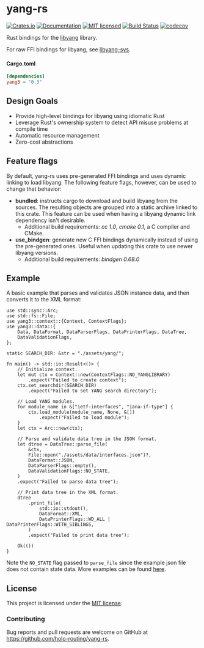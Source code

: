 # yang-rs

[![Crates.io][crates-badge]][crates-url]
[![Documentation][docs-badge]][docs-url]
[![MIT licensed][mit-badge]][mit-url]
[![Build Status][actions-badge]][actions-url]
[![codecov][codecov-badge]][codecov-url]

[crates-badge]: https://img.shields.io/crates/v/yang3.svg
[crates-url]: https://crates.io/crates/yang3
[docs-badge]: https://docs.rs/yang3/badge.svg
[docs-url]: https://docs.rs/yang3
[mit-badge]: https://img.shields.io/badge/license-MIT-blue.svg
[mit-url]: https://github.com/holo-routing/yang-rs/blob/master/LICENSE
[actions-badge]: https://github.com/holo-routing/yang-rs/workflows/CI/badge.svg
[actions-url]: https://github.com/holo-routing/yang-rs/actions?query=workflow%3ACI+branch%3Amaster
[codecov-badge]: https://codecov.io/gh/holo-routing/yang-rs/branch/master/graph/badge.svg?token=1KE3JMHG0H
[codecov-url]: https://codecov.io/gh/holo-routing/yang-rs

Rust bindings for the [libyang] library.

For raw FFI bindings for libyang, see [libyang-sys].

[libyang]: https://github.com/CESNET/libyang/tree/libyang
[libyang-sys]: https://github.com/holo-routing/yang-rs/tree/master/libyang-sys

#### Cargo.toml

```toml
[dependencies]
yang3 = "0.3"
```
## Design Goals
* Provide high-level bindings for libyang using idiomatic Rust
* Leverage Rust's ownership system to detect API misuse problems at compile time
* Automatic resource management
* Zero-cost abstractions

## Feature flags
By default, yang-rs uses pre-generated FFI bindings and uses dynamic linking to load libyang. The following feature flags, however, can be used to change that behavior:
* **bundled**: instructs cargo to download and build libyang from the sources. The resulting objects are grouped into a static archive linked to this crate. This feature can be used when having a libyang dynamic link dependency isn't desirable.
  * Additional build requirements: *cc 1.0*, *cmake 0.1*, a C compiler and CMake.
* **use_bindgen**: generate new C FFI bindings dynamically instead of using the pre-generated ones. Useful when updating this crate to use newer libyang versions.
  * Additional build requirements: *bindgen 0.68.0*

## Example

A basic example that parses and validates JSON instance data, and then converts
it to the XML format:
```rust,no_run
use std::sync::Arc;
use std::fs::File;
use yang3::context::{Context, ContextFlags};
use yang3::data::{
    Data, DataFormat, DataParserFlags, DataPrinterFlags, DataTree,
    DataValidationFlags,
};

static SEARCH_DIR: &str = "./assets/yang/";

fn main() -> std::io::Result<()> {
    // Initialize context.
    let mut ctx = Context::new(ContextFlags::NO_YANGLIBRARY)
        .expect("Failed to create context");
    ctx.set_searchdir(SEARCH_DIR)
        .expect("Failed to set YANG search directory");

    // Load YANG modules.
    for module_name in &["ietf-interfaces", "iana-if-type"] {
        ctx.load_module(module_name, None, &[])
            .expect("Failed to load module");
    }
    let ctx = Arc::new(ctx);

    // Parse and validate data tree in the JSON format.
    let dtree = DataTree::parse_file(
        &ctx,
        File::open("./assets/data/interfaces.json")?,
        DataFormat::JSON,
        DataParserFlags::empty(),
        DataValidationFlags::NO_STATE,
    )
    .expect("Failed to parse data tree");

    // Print data tree in the XML format.
    dtree
        .print_file(
            std::io::stdout(),
            DataFormat::XML,
            DataPrinterFlags::WD_ALL | DataPrinterFlags::WITH_SIBLINGS,
        )
        .expect("Failed to print data tree");

    Ok(())
}
```

Note the `NO_STATE` flag passed to `parse_file` since the example json file does not contain state data.
More examples can be found [here][examples].

[examples]: https://github.com/holo-routing/yang-rs/tree/master/examples

## License

This project is licensed under the [MIT license].

[MIT license]: https://github.com/holo-routing/yang-rs/blob/master/LICENSE

### Contributing

Bug reports and pull requests are welcome on GitHub at https://github.com/holo-routing/yang-rs.
